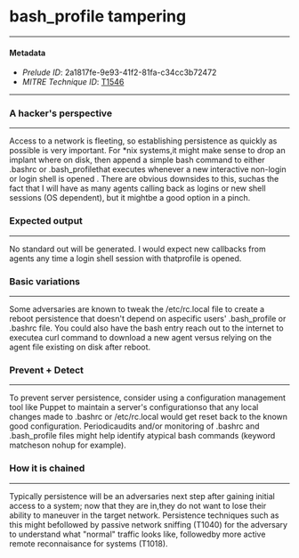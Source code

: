 
# bash_profile tampering

---

#### Metadata

- *Prelude ID*: 2a1817fe-9e93-41f2-81fa-c34cc3b72472
- *MITRE Technique ID*: [T1546](https://attack.mitre.org/techniques/T1546)

---

### A hacker's perspective

---

Access to a network is fleeting, so establishing persistence as quickly as possible is very important. For *nix systems,it might make sense to drop an implant where on disk, then append a simple bash command to either .bashrc or .bash_profilethat executes whenever a new interactive non-login or login shell is opened . There are obvious downsides to this, suchas the fact that I will have as many agents calling back as logins or new shell sessions (OS dependent), but it mightbe a good option in a pinch.

### Expected output

---

No standard out will be generated. I would expect new callbacks from agents any time a login shell session with thatprofile is opened.

### Basic variations

---

Some adversaries are known to tweak the /etc/rc.local file to create a reboot persistence that doesn't depend on aspecific users' .bash_profile or .bashrc file. You could also have the bash entry reach out to the internet to executea curl command to download a new agent versus relying on the agent file existing on disk after reboot.

### Prevent + Detect

---

To prevent server persistence, consider using a configuration management tool like Puppet to maintain a server's configurationso that any local changes made to .bashrc or /etc/rc.local would get reset back to the known good configuration. Periodicaudits and/or monitoring of .bashrc and .bash_profile files might help identify atypical bash commands (keyword matcheson nohup for example).

### How it is chained

---

Typically persistence will be an adversaries next step after gaining initial access to a system; now that they are in,they do not want to lose their ability to maneuver in the target network. Persistence techniques such as this might befollowed by passive network sniffing (T1040) for the adversary to understand what "normal" traffic looks like, followedby more active remote reconnaisance for systems (T1018).
